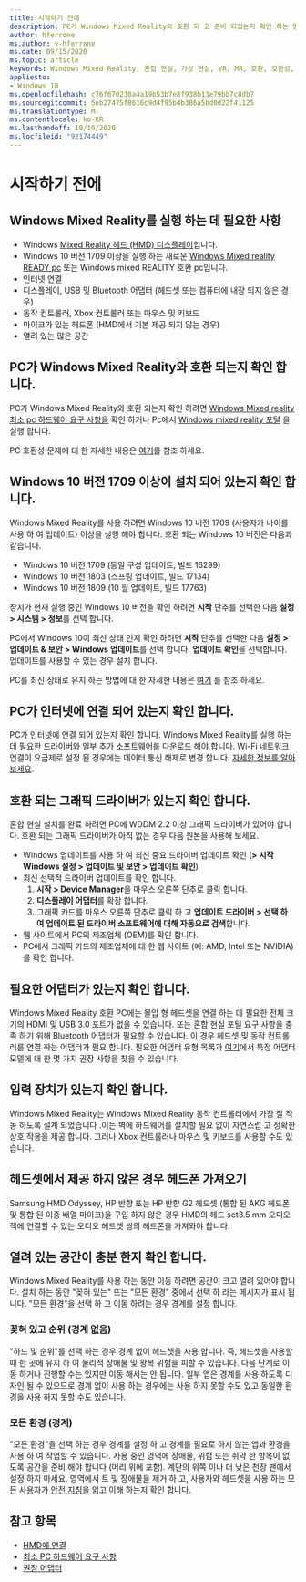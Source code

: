 ```yaml
---
title: 시작하기 전에
description: PC가 Windows Mixed Reality와 호환 되 고 준비 되었는지 확인 하는 방법입니다.
author: hferrone
ms.author: v-hferrone
ms.date: 09/15/2020
ms.topic: article
keywords: Windows Mixed Reality, 혼합 현실, 가상 현실, VR, MR, 호환, 호환성, 시작, 설정, PC, 시스템 요구 사항
appliesto:
- Windows 10
ms.openlocfilehash: c76f670230a4a19b53b7e8f938b13e79bb7c8db7
ms.sourcegitcommit: 5eb27475f8616c9d4f95b4b386a5bd0d22f41125
ms.translationtype: MT
ms.contentlocale: ko-KR
ms.lasthandoff: 10/19/2020
ms.locfileid: "92174449"
---
```

# <a name="before-you-start"></a>시작하기 전에

## <a name="what-youll-need-to-run-windows-mixed-reality"></a>Windows Mixed Reality를 실행 하는 데 필요한 사항

* Windows [Mixed Reality 헤드 (HMD) 디스플레이](https://www.microsoft.com/en-us/windows/windows-mixed-reality-devices)입니다.
* Windows 10 버전 1709 이상을 실행 하는 새로운 [Windows Mixed reality READY pc](https://support.microsoft.com/en-us/help/4039260/windows-10-mixed-reality-pc-hardware-guidelines) 또는 Windows mixed REALITY 호환 pc입니다.
* 인터넷 연결
* 디스플레이, USB 및 Bluetooth 어댑터 (헤드셋 또는 컴퓨터에 내장 되지 않은 경우)
* 동작 컨트롤러, Xbox 컨트롤러 또는 마우스 및 키보드
* 마이크가 있는 헤드폰 (HMD에서 기본 제공 되지 않는 경우)
* 열려 있는 많은 공간

## <a name="make-sure-your-pc-is-compatible-with-windows-mixed-reality"></a>PC가 Windows Mixed Reality와 호환 되는지 확인 합니다.

PC가 Windows Mixed Reality와 호환 되는지 확인 하려면 [Windows Mixed reality 최소 pc 하드웨어 요구 사항을](windows-mixed-reality-minimum-pc-hardware-compatibility-guidelines.md) 확인 하거나 Pc에서 [Windows mixed reality 포털](install-windows-mixed-reality.md#launch-mixed-reality-portal) 을 실행 합니다.

PC 호환성 문제에 대 한 자세한 내용은 [여기](https://support.microsoft.com/en-us/help/4045777/windows-10-get-help-with-pc-compatibility-in-windows-mixed-reality)를 참조 하세요.

## <a name="make-sure-you-have-the-windows-10-version-1709-or-newer-installed"></a>Windows 10 버전 1709 이상이 설치 되어 있는지 확인 합니다.

Windows Mixed Reality를 사용 하려면 Windows 10 버전 1709 (사용자가 나이를 사용 하 여 업데이트) 이상을 실행 해야 합니다. 호환 되는 Windows 10 버전은 다음과 같습니다.
* Windows 10 버전 1709 (동일 구성 업데이트, 빌드 16299)
* Windows 10 버전 1803 (스프링 업데이트, 빌드 17134)
* Windows 10 버전 1809 (10 월 업데이트, 빌드 17763)

장치가 현재 실행 중인 Windows 10 버전을 확인 하려면 **시작** 단추를 선택한 다음 **설정 > 시스템 > 정보**를 선택 합니다.

PC에서 Windows 10이 최신 상태 인지 확인 하려면 **시작** 단추를 선택한 다음 **설정 > 업데이트 & 보안 > Windows 업데이트**를 선택 합니다.  **업데이트 확인**을 선택합니다. 업데이트를 사용할 수 있는 경우 설치 합니다.

PC를 최신 상태로 유지 하는 방법에 대 한 자세한 내용은 [여기](https://support.microsoft.com/en-us/help/12373/windows-update-faq) 를 참조 하세요.

## <a name="make-sure-your-pc-is-connected-to-the-internet"></a>PC가 인터넷에 연결 되어 있는지 확인 합니다.

PC가 인터넷에 연결 되어 있는지 확인 합니다. Windows Mixed Reality를 실행 하는 데 필요한 드라이버와 일부 추가 소프트웨어를 다운로드 해야 합니다.  Wi-Fi 네트워크 연결이 요금제로 설정 된 경우에는 데이터 통신 해제로 변경 합니다. [자세한 정보를 알아보세요](https://support.microsoft.com/en-us/help/4028458/windows-metered-connections-in-windows-10).

## <a name="make-sure-you-have-a-compatible-graphics-driver"></a>호환 되는 그래픽 드라이버가 있는지 확인 합니다.

혼합 현실 설치를 완료 하려면 PC에 WDDM 2.2 이상 그래픽 드라이버가 있어야 합니다. 호환 되는 그래픽 드라이버가 아직 없는 경우 다음 원본을 사용해 보세요.

* Windows 업데이트를 사용 하 여 최신 중요 드라이버 업데이트 확인 (**> 시작 Windows 설정 > 업데이트 및 보안 > 업데이트 확인**)
* 최신 선택적 드라이버 업데이트를 확인 합니다.
    1. **시작 > Device Manager**을 마우스 오른쪽 단추로 클릭 합니다.
    2. **디스플레이 어댑터**를 확장 합니다.
    3. 그래픽 카드를 마우스 오른쪽 단추로 클릭 하 고 **업데이트 드라이버 > 선택 하 여 업데이트 된 드라이버 소프트웨어에 대해 자동으로 검색**합니다.
* 웹 사이트에서 PC의 제조업체 (OEM)를 확인 합니다.
* PC에서 그래픽 카드의 제조업체에 대 한 웹 사이트 (예: AMD, Intel 또는 NVIDIA)를 확인 합니다.

## <a name="make-sure-that-you-have-any-required-adapters"></a>필요한 어댑터가 있는지 확인 합니다.

Windows Mixed Reality 호환 PC에는 몰입 형 헤드셋을 연결 하는 데 필요한 전체 크기의 HDMI 및 USB 3.0 포트가 없을 수 있습니다. 또는 혼합 현실 포털 요구 사항을 충족 하기 위해 Bluetooth 어댑터가 필요할 수 있습니다.  이 경우 헤드셋 및 동작 컨트롤러를 연결 하는 어댑터가 필요 합니다. 필요한 어댑터 유형 목록과 [여기](recommended-adapters-for-windows-mixed-reality-capable-pcs.md)에서 특정 어댑터 모델에 대 한 몇 가지 권장 사항을 찾을 수 있습니다.

## <a name="make-sure-that-you-have-input-devices"></a>입력 장치가 있는지 확인 합니다.

Windows Mixed Reality는 Windows Mixed Reality 동작 컨트롤러에서 가장 잘 작동 하도록 설계 되었습니다 .이는 벽에 하드웨어를 설치할 필요 없이 자연스럽 고 정확한 상호 작용을 제공 합니다. 그러나 Xbox 컨트롤러나 마우스 및 키보드를 사용할 수도 있습니다.

## <a name="get-headphones-if-your-headset-didnt-come-with-them"></a>헤드셋에서 제공 하지 않은 경우 헤드폰 가져오기

Samsung HMD Odyssey, HP 반향 또는 HP 반향 G2 헤드셋 (통합 된 AKG 헤드폰 및 통합 된 이중 배열 마이크)을 구입 하지 않은 경우 HMD의 헤드 set3.5 mm 오디오 잭에 연결할 수 있는 오디오 헤드셋 쌍의 헤드폰을 가져와야 합니다.

## <a name="make-sure-that-you-have-a-large-open-space"></a>열려 있는 공간이 충분 한지 확인 합니다.

Windows Mixed Reality를 사용 하는 동안 이동 하려면 공간이 크고 열려 있어야 합니다.  설치 하는 동안 "꽂혀 있는" 또는 "모든 환경" 중에서 선택 하 라는 메시지가 표시 됩니다. "모든 환경"을 선택 하 고 이동 하려는 경우 경계를 설정 합니다.

### <a name="seated-and-standing-no-boundary"></a>꽂혀 있고 순위 (경계 없음)

"하드 및 순위"를 선택 하는 경우 경계 없이 헤드셋을 사용 합니다. 즉, 헤드셋을 사용할 때 한 곳에 유지 하 여 물리적 장애물 및 왕복 위험을 피할 수 있습니다. 다음 단계로 이동 하거나 진행할 수는 있지만 이동 해서는 안 됩니다. 일부 앱은 경계를 사용 하도록 디자인 될 수 있으므로 경계 없이 사용 하는 경우에는 사용 하지 못할 수도 있고 동일한 환경을 사용 하지 못할 수도 있습니다.

### <a name="all-experiences-boundary"></a>모든 환경 (경계)

"모든 환경"을 선택 하는 경우 경계를 설정 하 고 경계를 필요로 하지 않는 앱과 환경을 사용 하 여 작업할 수 있습니다. 사용 중인 영역에 장애물, 위험 또는 취약 한 항목이 없도록 공간을 준비 해야 합니다 (머리 위에 포함). 계단의 위쪽 이나 더 낮은 천장 팬에서 설정 하지 마세요. 영역에서 트 및 장애물을 제거 하 고, 사용자와 헤드셋을 사용 하는 모든 사용자가 [안전 지침](https://support.microsoft.com/en-us/help/4039969/windows-10-mixed-reality-immersive-headset-health-safety-comfort)을 읽고 이해 하는지 확인 합니다.

## <a name="see-also"></a>참고 항목

* [HMD에 연결](plug-in-your-headset.md)
* [최소 PC 하드웨어 요구 사항](windows-mixed-reality-minimum-pc-hardware-compatibility-guidelines.md)
* [권장 어댑터](recommended-adapters-for-windows-mixed-reality-capable-pcs.md)